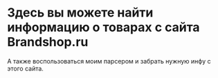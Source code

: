 # Здесь вы можете найти информацию о товарах с сайта Brandshop.ru
А также воспользоваться моим парсером и забрать нужную инфу с этого сайта.
